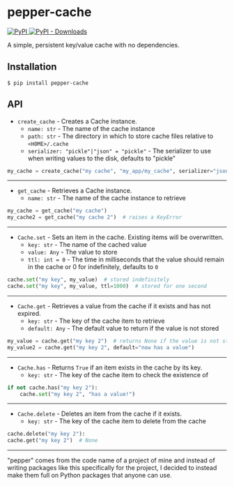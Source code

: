 # pepper-cache

[![PyPI](https://img.shields.io/pypi/v/pepper-cache?color=0073b7&label=version&logo=python&logoColor=white&style=flat-square) ![PyPI - Downloads](https://img.shields.io/pypi/dd/pepper-cache?color=0073b7&logo=python&logoColor=white&style=flat-square)](https://pypi.org/project/pepper-cache/)

A simple, persistent key/value cache with no dependencies.

## Installation

```shell
$ pip install pepper-cache
```

## API

- `create_cache` - Creates a Cache instance.
  - `name: str` - The name of the cache instance
  - `path: str` - The directory in which to store cache files relative to `<HOME>/.cache`
  - `serializer: "pickle"|"json" = "pickle"` - The serializer to use when writing values to the disk, defaults to "pickle"
```python
my_cache = create_cache("my cache", "my_app/my_cache", serializer="json")
```

---

- `get_cache` - Retrieves a Cache instance.
  - `name: str` - The name of the cache instance to retrieve
```python
my_cache = get_cache("my cache")
my_cache2 = get_cache("my cache 2")  # raises a KeyError
```

---

- `Cache.set` - Sets an item in the cache. Existing items will be overwritten.
  - `key: str` - The name of the cached value
  - `value: Any` - The value to store
  - `ttl: int = 0` - The time in milliseconds that the value should remain in the cache or 0  for indefinitely, defaults to `0`
```python
cache.set("my key", my_value)  # stored indefinitely
cache.set("my key", my_value, ttl=1000)  # stored for one second
```

---

- `Cache.get` - Retrieves a value from the cache if it exists and has not expired.
  - `key: str` - The key of the cache item to retrieve
  - `default: Any` - The default value to return if the value is not stored
```python
my_value = cache.get("my key 2")  # returns None if the value is not stored or has expired. Consider checking if the item exists below
my_value2 = cache.get("my key 2", default="now has a value")
```

---

- `Cache.has` - Returns `True` if an item exists in the cache by its key.
  - `key: str` - The key of the cache item to check the existence of
```python
if not cache.has("my key 2"):
    cache.set("my key 2", "has a value!")
```

---

- `Cache.delete` - Deletes an item from the cache if it exists.
  - `key: str` - The key of the cache item to delete from the cache
```python
cache.delete("my key 2"):
cache.get("my key 2")  # None
```

---

"pepper" comes from the code name of a project of mine and instead of writing packages like this specifically for the project, I decided to instead make them full on Python packages that anyone can use.
